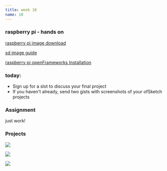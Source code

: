 ```yaml
---
title: week 10
name: 10
---
```


<h3 class="text-muted">raspberry pi - hands on</h3>

<a href="http://www.raspberrypi.org/downloads/" target="_blank" class="inline">raspberry pi image download</a>

<a href="http://www.raspberrypi.org/documentation/installation/installing-images/mac.md" target="_blank" class="inline">sd image guide</a>

<a href="http://openframeworks.cc/setup/raspberrypi/Raspberry-Pi-Getting-Started.html" target="_blank" class="inline">raspberry pi openFrameworks Installation</a>

<h3 class="text-muted">today:</h3>

* Sign up for a slot to discuss your final project
* If you haven't already, send two gists with screenshots of your ofSketch projects

<h3 class="text-muted">Assignment</h3>

just work!

<h3 class="text-muted">Projects</h3>

<div class="row">
	<div class="grid-img">
		<p>
			<a href="https://gist.github.com/willauerj/1b151372d59e9be5a45b" target="_blank"><img src="{{site.url}}/media/sketchScreenShots/j1.png"></a>
		</p>
	</div>
	<div class="grid-img">
		<p>
			<a href="https://github.com/sendtogil/EmoFlux" target="_blank"><img src="{{site.url}}/media/sketchScreenShots/gill.png"></a>
		</p>
	</div>
<!-- 	<div class="grid-img">
		<p>
			<a href="https://github.com/sendtogil/EmoFlux" target="_blank"><img src="{{site.url}}/media/sketchScreenShots/gill.png"></a>
		</p>
	</div> -->
	<div class="grid-img">
		<p>
			<a href="https://github.com/Mirong/MKProject" target="_blank"><img src="{{site.url}}/media/sketchScreenShots/MKproject3.jpg"></a>
		</p>
	</div>
</div>